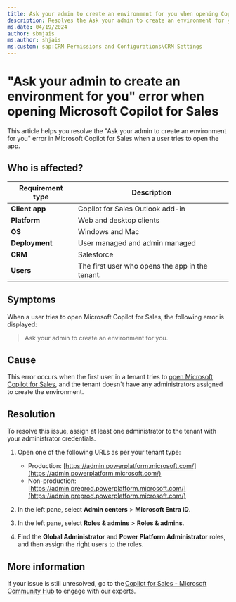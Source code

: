 ```yaml
---
title: Ask your admin to create an environment for you when opening Copilot for Sales
description: Resolves the Ask your admin to create an environment for you error that occurs in Microsoft Copilot for Sales when a user tries to open the app.
ms.date: 04/19/2024
author: sbmjais
ms.author: shjais
ms.custom: sap:CRM Permissions and Configurations\CRM Settings
---
```

# "Ask your admin to create an environment for you" error when opening Microsoft Copilot for Sales

This article helps you resolve the "Ask your admin to create an environment for you" error in Microsoft Copilot for Sales when a user tries to open the app.

## Who is affected?

| Requirement type |Description  |
|---------|---------|
|**Client app**     |  Copilot for Sales Outlook add-in        |
|**Platform**     | Web and desktop clients         |
|**OS**     | Windows and Mac         |
|**Deployment**     | User managed and admin managed       |
|**CRM**     | Salesforce       |
|**Users**     | The first user who opens the app in the tenant.      |

## Symptoms

When a user tries to open Microsoft Copilot for Sales, the following error is displayed:

> Ask your admin to create an environment for you.

## Cause

This error occurs when the first user in a tenant tries to [open Microsoft Copilot for Sales](/microsoft-sales-copilot/open-app), and the tenant doesn't have any administrators assigned to create the environment.

## Resolution

To resolve this issue, assign at least one administrator to the tenant with your administrator credentials.

1. Open one of the following URLs as per your tenant type:

    - Production: [https://admin.powerplatform.microsoft.com/](https://admin.powerplatform.microsoft.com/)
    - Non-production: [https://admin.preprod.powerplatform.microsoft.com/](https://admin.preprod.powerplatform.microsoft.com/)

1. In the left pane, select **Admin centers** > **Microsoft Entra ID**.
1. In the left pane, select **Roles & admins** > **Roles & admins**.
1. Find the **Global Administrator** and **Power Platform Administrator** roles, and then assign the right users to the roles.

## More information

If your issue is still unresolved, go to the [Copilot for Sales - Microsoft Community Hub](https://techcommunity.microsoft.com/t5/viva-sales/bd-p/VivaSales) to engage with our experts.
